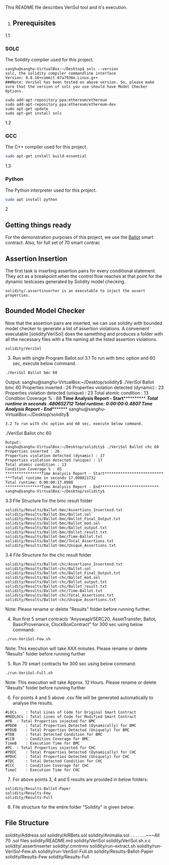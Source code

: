 This README file describes VeriSol tool and it's execution.

1. ## Prerequisites

1.1 
### SOLC
The Solidity compiler used for this project.
```
sanghu@sanghu-VirtualBox:~/Desktop$ solc --version
solc, the solidity compiler commandline interface
Version: 0.8.16+commit.07a7930e.Linux.g++
###Note: VeriSol has been tested on above version. So, please make sure that the version of solc you use should have Model Checker Options.
```
```
sudo add-apt-repository ppa:ethereum/ethereum
sudo add-apt-repository ppa:ethereum/ethereum-dev
sudo apt-get update
sudo apt-get install solc
```

1.2 
### GCC
The C++ compiler used for this project.
```bash
sudo apt-get install build-essential
```

1.3 
### Python
The Python interpreter used for this project.
```bash
sudo apt install python
```

2
## Getting things ready

For the demonstration purposes of this project, we use the [Ballot](Ballot.sol) smart contract. Also, for full set of 70 smart contrac

## Assertion Insertion
The first task is inserting assertion pairs for every conditional statement. They act as a breakpoint when the control flow reaches at that point for the dynamic testcases generated by Solidity model checking.

```
solidity/.assertinserter is an executable to inject the assert properties.
```

## Bounded Model Checker
Now that the assertion pairs are inserted, we can use solidity with bounded model checker to generate a list of assertion violations. A convenient executable [solidity/VeriSol] does the samething and produces a folder with all the necessary files with a file naming all the listed assertion violations. 

```
solidity/VeriSol
```
3. Run with single Program Ballot.sol
3.1 To run with bmc option and 60 sec, execute below command.
```
./VeriSol Ballot bmc 60
``` 
Output:
sanghu@sanghu-VirtualBox:~/Desktop/solidity$ ./VeriSol Ballot bmc 60
Properties inserted : 26
Properties violation detected (dynamic) : 23
Properties violation detected (unique) : 23
Total atomic condition : 13
Condition Coverage % : 88
****************Time Analysis Report - Start**************************
***Total runtime in seconds .480652712
Total runtime: 0:00:00:0.4807
****************Time Analysis Report - End**************************
sanghu@sanghu-VirtualBox:~/Desktop/solidity$ 
```
3.2 To run with chc option and 60 sec, execute below command.
```
./VeriSol Ballot chc 60
``` 
Output:
sanghu@sanghu-VirtualBox:~/Desktop/solidity$ ./VeriSol Ballot chc 60
Properties inserted : 26
Properties violation detected (dynamic) : 17
Properties violation detected (unique) : 17
Total atomic condition : 13
Condition Coverage % : 65
****************Time Analysis Report - Start**************************
***Total runtime in seconds 17.098821732
Total runtime: 0:00:00:17.0988
****************Time Analysis Report - End**************************
sanghu@sanghu-VirtualBox:~/Desktop/solidity$ 

```
3.3 File Structure for the bmc result folder
```
solidity/Results/Ballot-bmc/Assertions_Insertesd.txt
solidity/Results/Ballot-bmc/Ballot.sol
solidity/Results/Ballot-bmc/Ballot_Final_Output.txt
solidity/Results/Ballot-bmc/Ballot_mod.sol
solidity/Results/Ballot-bmc/Ballot_output.txt
solidity/Results/Ballot-bmc/Ballot_result.txt
solidity/Results/Ballot-bmc/Time-Ballot.txt
solidity/Results/Ballot-bmc/Total_Assertions.txt
solidity/Results/Ballot-bmc/Unique_Assertions.txt
```
3.4 File Structure for the chc result folder
```
solidity/Results/Ballot-chc/Assertions_Insertesd.txt
solidity/Results/Ballot-chc/Ballot.sol
solidity/Results/Ballot-chc/Ballot_Final_Output.txt
solidity/Results/Ballot-chc/Ballot_mod.sol
solidity/Results/Ballot-chc/Ballot_output.txt
solidity/Results/Ballot-chc/Ballot_result.txt
solidity/Results/Ballot-chc/Time-Ballot.txt
solidity/Results/Ballot-chc/Total_Assertions.txt
solidity/Results/Ballot-chc/Unique_Assertions.txt
```

Note: Please rename or delete "Results" folder before running further.

4. Run first 5 smart contracts "AnyswapV5ERC20, AssetTransfer, Ballot,
BasicProvenance, ClockBoxContract" for 300 sec using below command: 
```
./run-VeriSol-Few.sh
```
Note: This execution will take XXX minutes. Please rename or delete "Results" folder before running further

5. Run 70 smart contracts for 300 sec using below command: 
```
./run-VeriSol-Full.sh
```
Note: This execution will take Approx. 12 Hours. Please rename or delete "Results" folder before running further

6. For points 4 and 5 above .csv file will be generated automatically to analyse the results. 
```
#LOCs	 : Total Lines of Code for Original Smart Contract
#MODLOCs : Total Lines of Code for Modified Smart Contract
#PB	 : Total Properties injected for BMC
#PDDB	 : Total Properties Detected (Dynamically) for BMC
#PDUB	 : Total Properties Detected (Uniquely) for BMC
#TDB 	 : Total Detected Condition for BMC
#CCB	 : Condition Coverage for BMC
TimeB	 : Execution Time for BMC
#PC	 : Total Properties injected for CHC
#PDDC	 : Total Properties Detected (Dynamically) for CHC
#PDUC	 : Total Properties Detected (Uniquely) for CHC
#TDC 	 : Total Detected Condition for CHC
#CCC	 : Condition Coverage for CHC
TimeC	 : Execution Time for CHC
```

7. For above points 3, 4 and 5  results are provided in below folders:
``` 
solidity/Results-Ballot-Paper
solidity/Results-Few
solidity/Results-Full
```

8. File structure for the entire folder "Solidity" is given below:

## File Structure
solidity/Address.sol
solidity/AIRBets.sol
solidity/Animalia.sol
.
.
.
.
....~~~All 70 .sol files
solidity/README.md
solidity/VeriSol
solidity/VeriSol.sh.x.c
solidity/.assertinserter
solidity/.cmntrmv
solidity/run-extract.sh
solidity/run-VeriSol-Few.sh
solidity/run-VeriSol-Full.sh
solidity/Results-Ballot-Paper
solidity/Results-Few
solidity/Results-Full

